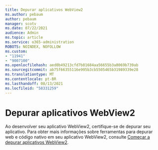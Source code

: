 ```yaml
---
title: Depurar aplicativos WebView2
ms.author: pebaum
author: pebaum
manager: scotv
ms.date: 07/22/2021
audience: Admin
ms.topic: article
ms.service: o365-administration
ROBOTS: NOINDEX, NOFOLLOW
ms.custom:
- "11941"
- "9007100"
ms.openlocfilehash: aed0b49213cfd7b81684aa56655b3a8069b739ab
ms.sourcegitcommit: ab75f66355116e995b3cb5505465b31989339e28
ms.translationtype: MT
ms.contentlocale: pt-BR
ms.lasthandoff: 08/13/2021
ms.locfileid: "58331259"
---
```

# <a name="debug-webview2-apps"></a>Depurar aplicativos WebView2

Ao desenvolver seu aplicativo WebView2, certifique-se de depurar seu aplicativo. Para obter mais informações sobre ferramentas para depurar web e código nativo em seu aplicativo WebView2, consulte [Começar a depurar aplicativos WebView2](https://docs.microsoft.com/microsoft-edge/webview2/how-to/debug).